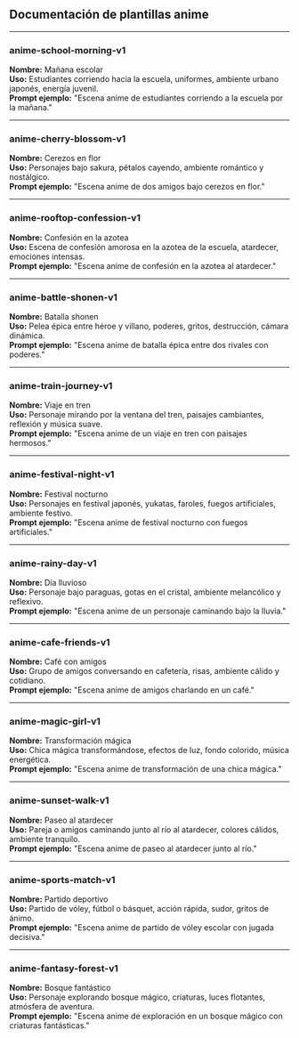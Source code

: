 ## Documentación de plantillas anime

---
### anime-school-morning-v1
**Nombre:** Mañana escolar  
**Uso:** Estudiantes corriendo hacia la escuela, uniformes, ambiente urbano japonés, energía juvenil.  
**Prompt ejemplo:** "Escena anime de estudiantes corriendo a la escuela por la mañana."

---
### anime-cherry-blossom-v1
**Nombre:** Cerezos en flor  
**Uso:** Personajes bajo sakura, pétalos cayendo, ambiente romántico y nostálgico.  
**Prompt ejemplo:** "Escena anime de dos amigos bajo cerezos en flor."

---
### anime-rooftop-confession-v1
**Nombre:** Confesión en la azotea  
**Uso:** Escena de confesión amorosa en la azotea de la escuela, atardecer, emociones intensas.  
**Prompt ejemplo:** "Escena anime de confesión en la azotea al atardecer."

---
### anime-battle-shonen-v1
**Nombre:** Batalla shonen  
**Uso:** Pelea épica entre héroe y villano, poderes, gritos, destrucción, cámara dinámica.  
**Prompt ejemplo:** "Escena anime de batalla épica entre dos rivales con poderes."

---
### anime-train-journey-v1
**Nombre:** Viaje en tren  
**Uso:** Personaje mirando por la ventana del tren, paisajes cambiantes, reflexión y música suave.  
**Prompt ejemplo:** "Escena anime de un viaje en tren con paisajes hermosos."

---
### anime-festival-night-v1
**Nombre:** Festival nocturno  
**Uso:** Personajes en festival japonés, yukatas, faroles, fuegos artificiales, ambiente festivo.  
**Prompt ejemplo:** "Escena anime de festival nocturno con fuegos artificiales."

---
### anime-rainy-day-v1
**Nombre:** Día lluvioso  
**Uso:** Personaje bajo paraguas, gotas en el cristal, ambiente melancólico y reflexivo.  
**Prompt ejemplo:** "Escena anime de un personaje caminando bajo la lluvia."

---
### anime-cafe-friends-v1
**Nombre:** Café con amigos  
**Uso:** Grupo de amigos conversando en cafetería, risas, ambiente cálido y cotidiano.  
**Prompt ejemplo:** "Escena anime de amigos charlando en un café."

---
### anime-magic-girl-v1
**Nombre:** Transformación mágica  
**Uso:** Chica mágica transformándose, efectos de luz, fondo colorido, música energética.  
**Prompt ejemplo:** "Escena anime de transformación de una chica mágica."

---
### anime-sunset-walk-v1
**Nombre:** Paseo al atardecer  
**Uso:** Pareja o amigos caminando junto al río al atardecer, colores cálidos, ambiente tranquilo.  
**Prompt ejemplo:** "Escena anime de paseo al atardecer junto al río."

---
### anime-sports-match-v1
**Nombre:** Partido deportivo  
**Uso:** Partido de vóley, fútbol o básquet, acción rápida, sudor, gritos de ánimo.  
**Prompt ejemplo:** "Escena anime de partido de vóley escolar con jugada decisiva."

---
### anime-fantasy-forest-v1
**Nombre:** Bosque fantástico  
**Uso:** Personaje explorando bosque mágico, criaturas, luces flotantes, atmósfera de aventura.  
**Prompt ejemplo:** "Escena anime de exploración en un bosque mágico con criaturas fantásticas."
